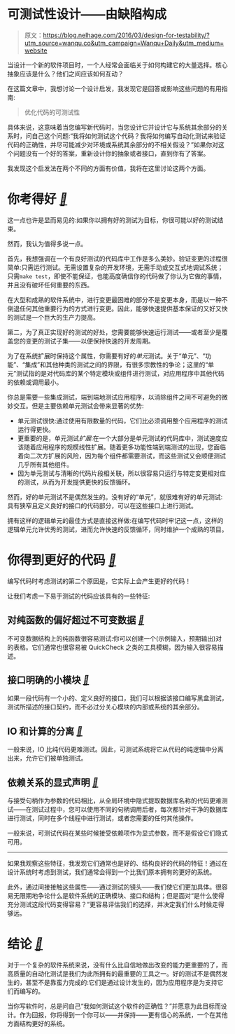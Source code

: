 # 可测试性设计——由缺陷构成

> 原文：<https://blog.nelhage.com/2016/03/design-for-testability/?utm_source=wanqu.co&utm_campaign=Wanqu+Daily&utm_medium=website>

当设计一个新的软件项目时，一个人经常会面临关于如何构建它的大量选择。核心抽象应该是什么？他们之间应该如何互动？

在这篇文章中，我想讨论一个设计启发，我发现它是回答或影响这些问题的有用指南:

> 优化代码的可测试性

具体来说，这意味着当您编写新代码时，当您设计它并设计它与系统其余部分的关系时，问自己这个问题:“我将如何测试这个代码？我将如何编写自动化测试来验证代码的正确性，并尽可能减少对环境或系统其余部分的不相关假设？”如果你对这个问题没有一个好的答案，重新设计你的抽象或者接口，直到你有了答案。

我发现这个启发法在两个不同的方面有价值，我将在这里讨论这两个方面。

# 你考得好 [*🔗︎*](#you-get-good-tests)

这一点也许是显而易见的:如果你以拥有好的测试为目标，你很可能以好的测试结束。

然而，我认为值得多说一点。

首先，我想强调在一个有良好测试的代码库中工作是多么美妙。验证变更的过程很简单:只需运行测试。无需设置复杂的开发环境，无需手动或交互式地调试系统；只需`make test`，即使不能保证，也能高度确信你的代码做了你认为它做的事情，并且没有破坏任何重要的东西。

在大型和成熟的软件系统中，进行变更最困难的部分不是变更本身，而是以一种不倒退任何其他重要行为的方式进行变更。因此，能够快速提供基本保证的又好又快的测试是一个巨大的生产力提高。

第二，为了真正实现好的测试的好处，您需要能够快速运行测试——或者至少是覆盖您的变更的测试子集——以便保持快速的开发周期。

为了在系统扩展时保持这个属性，你需要有好的*单元*测试。关于“单元”、“功能”、“集成”和其他种类的测试之间的界限，有很多宗教性的争论；这里的“单元”测试指的是对代码库的某个特定模块或组件进行测试，对应用程序中其他代码的依赖或调用最小。

你总是需要一些集成测试，端到端地测试应用程序，以消除组件之间不可避免的微妙交互。但是主要依赖单元测试会带来显著的优势:

*   单元测试很快:通过使用有限数量的代码，它们比必须调用整个应用程序的测试运行得更快。
*   更重要的是，单元测试*扩展*:在一个大部分是单元测试的代码库中，测试速度应该随着应用程序的规模线性扩展。随着更多功能性端到端测试的出现，您面临着向二次方扩展的风险，因为每个组件都需要测试，而这些测试又会顺便测试几乎所有其他组件。
*   因为单元测试与清晰的代码片段相关联，所以很容易只运行与特定变更相对应的测试，从而为开发提供更快的反馈循环。

然而，好的单元测试不是偶然发生的。没有好的“单元”，就很难有好的单元测试:具有狭窄且定义良好的接口的代码部分，可以在这些接口上进行测试。

拥有这样的逻辑单元的最佳方式是直接这样做:在编写代码时牢记这一点，这样的逻辑单元允许优秀的测试，进而允许快速的反馈循环，同时维护一个成熟的项目。

# 你得到更好的代码 [*🔗︎*](#you-get-better-code)

编写代码时考虑测试的第二个原因是，它实际上会产生更好的代码！

让我们考虑一下易于测试的代码应该具有的一些特征:

## 对纯函数的偏好超过不可变数据 [*🔗︎*](#a-preference-for-pure-functions-over-immutable-data)

不可变数据结构上的纯函数很容易测试:你可以创建一个(示例输入，预期输出)对的表格。它们通常也很容易被 QuickCheck 之类的工具模糊，因为输入很容易描述。

## 接口明确的小模块 [*🔗︎*](#small-modules-with-well-defined-interfaces)

如果一段代码有一个小的、定义良好的接口，我们可以根据该接口编写黑盒测试，测试所描述的接口契约，而不必过分关心模块的内部或系统的其余部分。

## IO 和计算的分离 [*🔗︎*](#a-separation-of-io-and-computation)

一般来说，IO 比纯代码更难测试。因此，可测试系统将它从代码的纯逻辑中分离出来，允许它们被单独测试。

## 依赖关系的显式声明 [*🔗︎*](#explicit-declaration-of-dependencies)

与接受句柄作为参数的代码相比，从全局环境中隐式提取数据库名称的代码更难测试——在测试过程中，您可以使用不同的句柄调用后者，每次都针对干净的数据库进行测试，同时在多个线程中进行测试，或者您需要的任何其他操作。

一般来说，可测试代码在某些时候接受依赖项作为显式参数，而不是假设它们隐式可用。

* * *

如果我观察这些特征，我发现它们通常也是好的、结构良好的代码的特征！通过在设计系统时考虑到测试，我们通常会得到一个比我们原本拥有的更好的系统。

此外，通过间接接触这些属性——通过测试的镜头——我们使它们更加具体。很容易无限期地争论什么是软件系统的正确模块、接口和结构；但是面对“是什么使得充分测试这段代码变得容易？”更容易评估我们的选择，并决定我们什么时候走得够远。

# 结论 [*🔗︎*](#conclusion)

对于一个复杂的软件系统来说，没有什么比自信地做出改变的能力更重要的了，而高质量的自动化测试是我们为此所拥有的最重要的工具之一。好的测试不是偶然发生的，甚至不是靠蛮力完成的:它们是通过设计发生的，因为应用程序是为支持它们而编写的。

当你写软件时，总是问自己“我如何测试这个软件的正确性？”并愿意为此目标而设计。作为回报，你将得到一个你可以——并保持——更有信心的系统，一个在其他方面结构更好的系统。